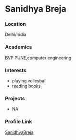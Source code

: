 # Sanidhya Breja

### Location

Delhi/India

### Academics

BVP PUNE,computer engineering

### Interests

- playing volleyball
- reading books

### Projects

- NA

### Profile Link

[SanidhyaBreja](https://github.com/SanidhyaBreja)